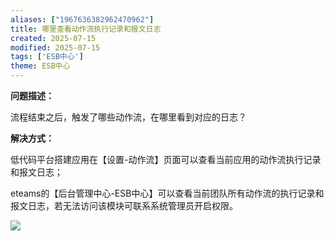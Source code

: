 ```yaml
---
aliases: ["1967636382962470962"]
title: 哪里查看动作流执行记录和报文日志
created: 2025-07-15
modified: 2025-07-15
tags: ['ESB中心']
theme: ESB中心
---
```


**问题描述：**

流程结束之后，触发了哪些动作流，在哪里看到对应的日志？

**解决方式：**

低代码平台搭建应用在【设置-动作流】页面可以查看当前应用的动作流执行记录和报文日志；

eteams的【后台管理中心-ESB中心】可以查看当前团队所有动作流的执行记录和报文日志，若无法访问该模块可联系系统管理员开启权限。

![](11fd7fc3905e244ae4bed045ea20afd2.jpg)